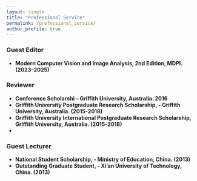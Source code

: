 ```yaml
---
layout: single
title: "Professional Service"
permalink: /professional_service/
author_profile: true
---
```

### Guest Editor
- **Modern Computer Vision and Image Analysis, 2nd Edition, MDPI. (2023–2025)**  

### Reviewer
- **Conference Scholarshi – Griffith University, Australia. 2016**  
- **Griffith University Postgraduate Research Scholarship, - Griffith University, Australia. (2015-2018)**  
- **Griffith University International Postgraduate Research Scholarship, Griffith University, Australia. (2015-2018)**
- 
### Guest Lecturer
- **National Student Scholarship, - Ministry of Education, China. (2013)**
- **Outstanding Graduate Student, - Xi’an University of Technology, China. (2013)**  
